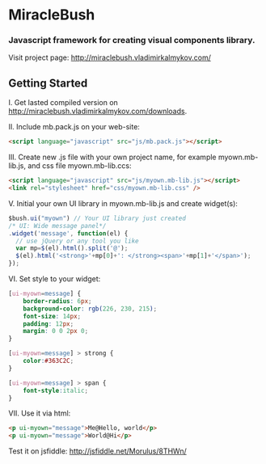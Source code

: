 MiracleBush
====

### Javascript framework for creating visual components library.

Visit project page: http://miraclebush.vladimirkalmykov.com/

## Getting Started

I. Get lasted compiled version on http://miraclebush.vladimirkalmykov.com/downloads.

II. Include mb.pack.js on your web-site:
```html
<script language="javascript" src="js/mb.pack.js"></script>
```
III. Create new .js file with your own project name, for example myown.mb-lib.js, and css file myown.mb-lib.ccs:

```html
<script language="javascript" src="js/myown.mb-lib.js"></script>
<link rel="stylesheet" href="css/myown.mb-lib.css" />
```

V. Initial your own UI library in myown.mb-lib.js and create widget(s):
```javascript
$bush.ui("myown") // Your UI library just created
/* UI: Wide message panel*/
.widget('message', function(el) {
  // use jQuery or any tool you like
  var mp=$(el).html().split('@');
  $(el).html('<strong>'+mp[0]+': </strong><span>'+mp[1]+'</span>');
});
```
VI. Set style to your widget:
```css
[ui-myown=message] {
    border-radius: 6px;
    background-color: rgb(226, 230, 215);
    font-size: 14px;
    padding: 12px;
    margin: 0 0 2px 0;
}

[ui-myown=message] > strong {
    color:#363C2C;
}

[ui-myown=message] > span {
    font-style:italic;    
}
```
VII. Use it via html:
```html
<p ui-myown="message">Me@Hello, world</p>
<p ui-myown="message">World@Hi</p>
```
Test it on jsfiddle: http://jsfiddle.net/Morulus/8THWn/
